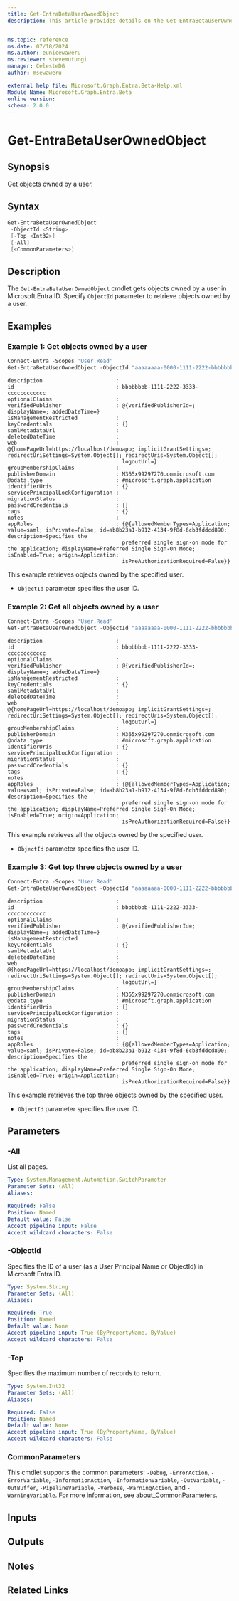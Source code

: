 ```yaml
---
title: Get-EntraBetaUserOwnedObject
description: This article provides details on the Get-EntraBetaUserOwnedObject command.


ms.topic: reference
ms.date: 07/18/2024
ms.author: eunicewaweru
ms.reviewer: stevemutungi
manager: CelesteDG
author: msewaweru

external help file: Microsoft.Graph.Entra.Beta-Help.xml
Module Name: Microsoft.Graph.Entra.Beta
online version:
schema: 2.0.0
---
```


# Get-EntraBetaUserOwnedObject

## Synopsis

Get objects owned by a user.

## Syntax

```powershell
Get-EntraBetaUserOwnedObject 
 -ObjectId <String>
 [-Top <Int32>] 
 [-All] 
 [<CommonParameters>]
```

## Description

The `Get-EntraBetaUserOwnedObject` cmdlet gets objects owned by a user in Microsoft Entra ID.
Specify `ObjectId` parameter to retrieve objects owned by a user.

## Examples

### Example 1: Get objects owned by a user

```powershell
Connect-Entra -Scopes 'User.Read'
Get-EntraBetaUserOwnedObject -ObjectId "aaaaaaaa-0000-1111-2222-bbbbbbbbbbbb"
```

```Output
description                       :
id                                : bbbbbbbb-1111-2222-3333-cccccccccccc
optionalClaims                    :
verifiedPublisher                 : @{verifiedPublisherId=; displayName=; addedDateTime=}
isManagementRestricted            :
keyCredentials                    : {}
samlMetadataUrl                   :
deletedDateTime                   :
web                               : @{homePageUrl=https://localhost/demoapp; implicitGrantSettings=; redirectUriSettings=System.Object[]; redirectUris=System.Object[];
                                    logoutUrl=}
groupMembershipClaims             :
publisherDomain                   : M365x99297270.onmicrosoft.com
@odata.type                       : #microsoft.graph.application
identifierUris                    : {}
servicePrincipalLockConfiguration :
migrationStatus                   :
passwordCredentials               : {}
tags                              : {}
notes                             :
appRoles                          : {@{allowedMemberTypes=Application; value=saml; isPrivate=False; id=ab8b23a1-b912-4134-9f8d-6cb3fddcd890; description=Specifies the
                                    preferred single sign-on mode for the application; displayName=Preferred Single Sign-On Mode; isEnabled=True; origin=Application;
                                    isPreAuthorizationRequired=False}}
```

This example retrieves objects owned by the specified user.

- `ObjectId` parameter specifies the user ID.

### Example 2: Get all objects owned by a user

```powershell
Connect-Entra -Scopes 'User.Read'
Get-EntraBetaUserOwnedObject -ObjectId "aaaaaaaa-0000-1111-2222-bbbbbbbbbbbb" -All
```

```Output
description                       :
id                                : bbbbbbbb-1111-2222-3333-cccccccccccc
optionalClaims                    :
verifiedPublisher                 : @{verifiedPublisherId=; displayName=; addedDateTime=}
isManagementRestricted            :
keyCredentials                    : {}
samlMetadataUrl                   :
deletedDateTime                   :
web                               : @{homePageUrl=https://localhost/demoapp; implicitGrantSettings=; redirectUriSettings=System.Object[]; redirectUris=System.Object[];
                                    logoutUrl=}
groupMembershipClaims             :
publisherDomain                   : M365x99297270.onmicrosoft.com
@odata.type                       : #microsoft.graph.application
identifierUris                    : {}
servicePrincipalLockConfiguration :
migrationStatus                   :
passwordCredentials               : {}
tags                              : {}
notes                             :
appRoles                          : {@{allowedMemberTypes=Application; value=saml; isPrivate=False; id=ab8b23a1-b912-4134-9f8d-6cb3fddcd890; description=Specifies the
                                    preferred single sign-on mode for the application; displayName=Preferred Single Sign-On Mode; isEnabled=True; origin=Application;
                                    isPreAuthorizationRequired=False}}
```

This example retrieves all the objects owned by the specified user.

- `ObjectId` parameter specifies the user ID.

### Example 3: Get top three objects owned by a user

```powershell
Connect-Entra -Scopes 'User.Read'
Get-EntraBetaUserOwnedObject -ObjectId "aaaaaaaa-0000-1111-2222-bbbbbbbbbbbb" -Top 3
```

```Output
description                       :
id                                : bbbbbbbb-1111-2222-3333-cccccccccccc
optionalClaims                    :
verifiedPublisher                 : @{verifiedPublisherId=; displayName=; addedDateTime=}
isManagementRestricted            :
keyCredentials                    : {}
samlMetadataUrl                   :
deletedDateTime                   :
web                               : @{homePageUrl=https://localhost/demoapp; implicitGrantSettings=; redirectUriSettings=System.Object[]; redirectUris=System.Object[];
                                    logoutUrl=}
groupMembershipClaims             :
publisherDomain                   : M365x99297270.onmicrosoft.com
@odata.type                       : #microsoft.graph.application
identifierUris                    : {}
servicePrincipalLockConfiguration :
migrationStatus                   :
passwordCredentials               : {}
tags                              : {}
notes                             :
appRoles                          : {@{allowedMemberTypes=Application; value=saml; isPrivate=False; id=ab8b23a1-b912-4134-9f8d-6cb3fddcd890; description=Specifies the
                                    preferred single sign-on mode for the application; displayName=Preferred Single Sign-On Mode; isEnabled=True; origin=Application;
                                    isPreAuthorizationRequired=False}}
```

This example retrieves the top three objects owned by the specified user.

- `ObjectId` parameter specifies the user ID.

## Parameters

### -All

List all pages.

```yaml
Type: System.Management.Automation.SwitchParameter
Parameter Sets: (All)
Aliases:

Required: False
Position: Named
Default value: False
Accept pipeline input: False
Accept wildcard characters: False
```

### -ObjectId

Specifies the ID of a user (as a User Principal Name or ObjectId) in Microsoft Entra ID.

```yaml
Type: System.String
Parameter Sets: (All)
Aliases:

Required: True
Position: Named
Default value: None
Accept pipeline input: True (ByPropertyName, ByValue)
Accept wildcard characters: False
```

### -Top

Specifies the maximum number of records to return.

```yaml
Type: System.Int32
Parameter Sets: (All)
Aliases:

Required: False
Position: Named
Default value: None
Accept pipeline input: True (ByPropertyName, ByValue)
Accept wildcard characters: False
```

### CommonParameters

This cmdlet supports the common parameters: `-Debug`, `-ErrorAction`, `-ErrorVariable`, `-InformationAction`, `-InformationVariable`, `-OutVariable`, `-OutBuffer`, `-PipelineVariable`, `-Verbose`, `-WarningAction`, and `-WarningVariable`. For more information, see [about_CommonParameters](https://go.microsoft.com/fwlink/?LinkID=113216).

## Inputs

## Outputs

## Notes

## Related Links
